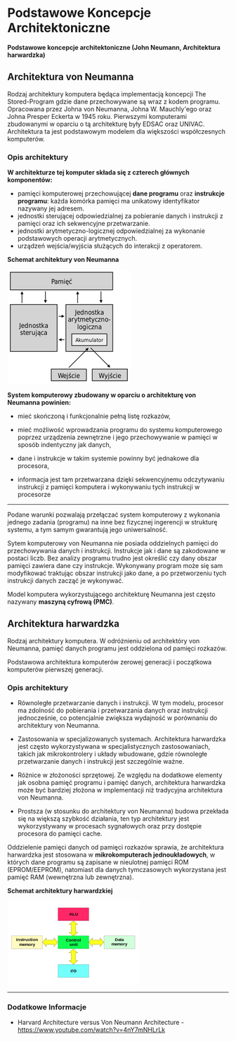 # **Podstawowe Koncepcje Architektoniczne**

**Podstawowe koncepcje architektoniczne (John Neumann, Architektura harwardzka)**

## **Architektura von Neumanna**

Rodzaj architektury komputera będąca implementacją koncepcji The Stored-Program gdzie dane przechowywane są wraz z kodem programu. Opracowana przez Johna von Neumanna, Johna W. Mauchly'ego oraz Johna Presper Eckerta w 1945 roku. Pierwszymi komputerami zbudowanymi w oparciu o tą architekturę były EDSAC oraz UNIVAC. Architektura ta jest podstawowym modelem dla większości współczesnych komputerów.

### **Opis architektury**

**W architekturze tej komputer składa się z czterech głównych komponentów:**

-   pamięci komputerowej przechowującej **dane programu** oraz **instrukcje programu**: każda komórka pamięci ma unikatowy identyfikator nazywany jej adresem.
-   jednostki sterującej odpowiedzialnej za pobieranie danych i instrukcji z pamięci oraz ich sekwencyjne przetwarzanie.
-   jednostki arytmetyczno-logicznej odpowiedzialnej za wykonanie podstawowych operacji arytmetycznych.
-   urządzeń wejścia/wyjścia służących do interakcji z operatorem.

**Schemat architektury von Neumanna**

![Architektura von Neumanna](./images/Von_Neumann_architecture.svg.png)

**System komputerowy zbudowany w oparciu o architekturę von Neumanna powinien:**

-   mieć skończoną i funkcjonalnie pełną listę rozkazów,

-   mieć możliwość wprowadzania programu do systemu komputerowego poprzez urządzenia zewnętrzne i jego przechowywanie w pamięci w sposób indentyczny jak danych,

-   dane i instrukcje w takim systemie powinny być jednakowe dla procesora,

-   informacja jest tam przetwarzana dzięki sekwencyjnemu odczytywaniu instrukcji z pamięci komputera i wykonywaniu tych instrukcji w procesorze

---

Podane warunki pozwalają przełączać system komputerowy z wykonania jednego zadania (programu) na inne bez fizycznej ingerencji w strukturę systemu, a tym samym gwarantują jego uniwersalność.

Sytem komputerowy von Neumanna nie posiada oddzielnych pamięci do przechowywania danych i instrukcji. Instrukcje jak i dane są zakodowane w postaci liczb. Bez analizy programu trudno jest określić czy dany obszar pamięci zawiera dane czy instrukcje. Wykonywany program może się sam modyfikować traktując obszar instrukcji jako dane, a po przetworzeniu tych instrukcji danych zacząć je wykonywać.

Model komputera wykorzystującego architekturę Neumanna jest często nazywany **maszyną cyfrową (PMC)**.

## **Architektura harwardzka**

Rodzaj architektury komputera. W odróżnieniu od architektóry von Neumanna, pamięć danych programu jest oddzielona od pamięci rozkazów.

Podstawowa architektura komputerów zerowej generacji i początkowa komputerów pierwszej generacji.

### **Opis architektury**

-   Równoległe przetwarzanie danych i instrukcji. W tym modelu, procesor ma zdolność do pobierania i przetwarzania danych oraz instrukcji jednocześnie, co potencjalnie zwiększa wydajność w porównaniu do architektury von Neumanna.

-   Zastosowania w specjalizowanych systemach. Architektura harwardzka jest często wykorzystywana w specjalistycznych zastosowaniach, takich jak mikrokontrolery i układy wbudowane, gdzie równoległe przetwarzanie danych i instrukcji jest szczególnie ważne.
-   Różnice w złożoności sprzętowej. Ze względu na dodatkowe elementy jak osobna pamięć programu i pamięć danych, architektura harwardzka może być bardziej złożona w implementacji niż tradycyjna architektura von Neumanna.

-   Prostsza (w stosunku do architektury von Neumanna) budowa przekłada się na większą szybkość działania, ten typ architektury jest wykorzystywany w procesach sygnałowych oraz przy dostępie procesora do pamięci cache.

Oddzielenie pamięci danych od pamięci rozkazów sprawia, że architektura harwardzka jest stosowana w **mikrokomputerach jednoukładowych**, w których dane programu są zapisane w nieulotnej pamięci ROM (EPROM/EEPROM), natomiast dla danych tymczasowych wykorzystana jest pamięć RAM (wewnętrzna lub zewnętrzna).

**Schemat architektury harwardzkiej**

![Architektura harwardzka](./images/Harvard_architecture.svg.png)

---

### **Dodatkowe Informacje**

-   Harvard Architecture versus Von Neumann Architecture - https://www.youtube.com/watch?v=4nY7mNHLrLk
